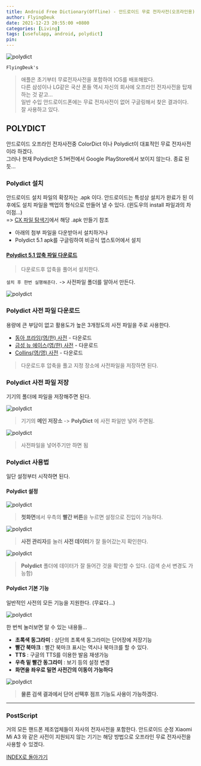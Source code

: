 ```yaml
---
title: Android Free Dictionary(Offline) - 안드로이드 무료 전자사전(오프라인용) (Feat. Polydict)
author: FlyingDeuk
date: 2021-12-23 20:55:00 +0800
categories: [Living]
tags: [usefulapp, android, polydict]
pin:
---
```


![polydict](/img/living/app/polydict.jpg)

`FlyingDeuk's`
> 애플은 초기부터 무료전자사전을 포함하여 IOS를 배포해왔다.<br>
다른 삼성이나 LG같은 국산 폰들 역시 자신의 회사에 오프라인 전자사전을 탑재하는 것 같고...<br>
일반 수입 안드로이드폰에는 무료 전자사전이 없어 구글링해서 찾은 결과이다. 잘 사용하고 있다.

## POLYDICT
안드로이드 오프라인 전자사전중 ColorDict 이나 Polydict이 대표적인 무료 전자사전이라 하겠다. <br>
그러나 현재 Polydict은 5.1버전에서 Google PlayStore에서 보이지 않는다. 종료 된듯...

### Polydict 설치
안드로이드 설치 파일의 확장자는 .apk 이다. 안드로이드는 특성상 설치가 완료가 된 이후에도 설치 파일을 백업의 형식으로 만들어 낼 수 있다. (윈도우의 install 파일과의 차이점...) <br>
=> [CX 파일 탐색기](/posts/cxfile/)에서 해당 .apk 만들기 참조
- 아래의 첨부 파일을 다운받아서 설치하거나
- Polydict 5.1 apk를 구글링하여 비공식 앱스토어에서 설치

#### [Polydict 5.1 압축 파일 다운로드](/img/living/app/Polydict5.1.zip)
  > 다운로드후 압축을 풀어서 설치한다.

`설치 후 한번 실행해준다.` -> 사전파일 폴더를 알아서 만든다.

![polydict](/img/living/app/polydict1.jpg)

### Polydict 사전 파일 다운로드
용량에 큰 부담이 없고 활용도가 높은 3개정도의 사전 파일을 주로 사용한다.
- [동아 프라임(영/한) 사전](/img/living/app/Dong-A.zip) - 다운로드
- [금성 뉴 에이스(영/한) 사전](/img/living/app/Kumsung.zip) - 다운로드
- [Collins(영/영) 사전](/img/living/app/Collins.zip) - 다운로드
> 다운로드후 압축을 풀고 지정 장소에 사전파일을 저장하면 된다.

### Polydict 사전 파일 저장
기기의 폴더에 파일을 저장해주면 된다.

![polydict](/img/living/app/polydict2.jpg)
> 기기의 **메인 저장소** -> **PolyDict** 에 사전 파일만 넣어 주면됨.

![polydict](/img/living/app/polydict3.jpg)
> 사전파일을 넣어주기만 하면 됨

### Polydict 사용법
일단 설정부터 시작하면 된다.

#### Polydict 설정

![polydict](/img/living/app/polydict4.jpg)
> **첫화면**에서 우측의 **빨간 버튼**을 누르면 설정으로 진입이 가능하다.

![polydict](/img/living/app/polydict5.jpg)
> **사전 관리자**를 눌러 **사전 데이터**가 잘 들어갔는지 확인한다.

![polydict](/img/living/app/polydict6.jpg)
> **Polydict** 폴더에 데이터가 잘 들어간 것을 확인할 수 있다. (검색 순서 변경도 가능함)

#### Polydict 기본 기능
일반적인 사전의 모든 기능을 지원한다. (무료다...)

![polydict](/img/living/app/polydict7.jpg)

한 번씩 눌러보면 알 수 있는 내용들...
- **초록색 동그라미** : 상단의 초록색 동그라미는 단어장에 저장기능
- **빨간 북마크** : 빨간 북마크 표시는 역시나 북마크를 할 수 있다.
- **TTS** : 구글의 TTS를 이용한 발음 재생가능
- **우측 밑 빨간 동그라미** : 보기 등의 설정 변경
- **화면을 좌우로 밀면 사전간의 이동이 가능하다**

![polydict](/img/living/app/polydict8.jpg)
> **물론 검색 결과에서 단어 선택후 점프 기능도 사용이 가능하겠다.**

-----------

### PostScript

거의 모든 핸드폰 제조업체들이 자사의 전자사전을 포함한다. 안드로이드 순정 Xiaomi Mi A3 와 같은 사전이 지원되지 않는 기기는 해당 방법으로 오프라인 무료 전자사전을 사용할 수 있겠다.

[INDEX로 돌아가기](/posts/AndroidAPP/)

